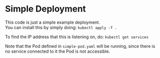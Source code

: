 # Simple Deployment

This code is just a simple example deployment.  
You can install this by simply doing: `kubectl apply -f .`

To find the IP address that this is listening on, do: `kubectl get services`

Note that the Pod defined in `simple-pod.yaml` will be running, since there is no service connected to it the Pod is not accessible.
